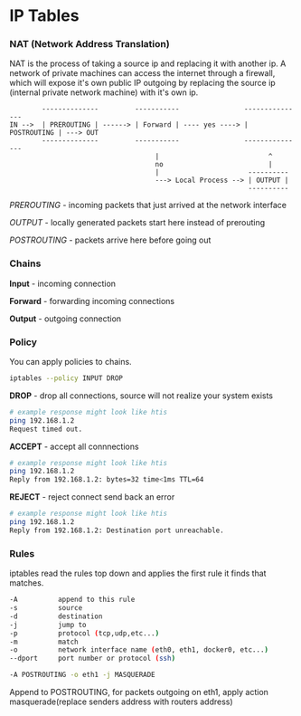 # IP Tables

### NAT (Network Address Translation)

NAT is the process of taking a source ip and replacing it with another ip. A network of private machines can access the internet through a firewall, which will expose it's own public IP outgoing by replacing the source ip (internal private network machine) with it's own ip.

```
		--------------         -----------                ---------------
IN -->	| PREROUTING | ------> | Forward | ---- yes ----> | POSTROUTING | ---> OUT
		--------------         -----------                ---------------
		                            |                           ^
		                            no                          |
		                            |                      ----------
		                            ---> Local Process --> | OUTPUT |
		                                                   ----------
```

*PREROUTING* - incoming packets that just arrived at the network interface

*OUTPUT* - locally generated packets start here instead of prerouting

*POSTROUTING* - packets arrive here before going out

### Chains

**Input** - incoming connection

**Forward** - forwarding incoming connections

**Output** - outgoing connection

### Policy

You can apply policies to chains.

```sh
iptables --policy INPUT DROP
```

**DROP** - drop all connections, source will not realize your system exists

```sh
# example response might look like htis
ping 192.168.1.2
Request timed out.
```

**ACCEPT** - accept all connnections

```sh
# example response might look like htis
ping 192.168.1.2
Reply from 192.168.1.2: bytes=32 time<1ms TTL=64
```

**REJECT** - reject connect send back an error

```sh
# example response might look like htis
ping 192.168.1.2
Reply from 192.168.1.2: Destination port unreachable.
```

### Rules

iptables read the rules top down and applies the first rule it finds that matches.

```sh
-A			append to this rule
-s			source
-d			destination
-j			jump to
-p			protocol (tcp,udp,etc...)
-m			match
-o			network interface name (eth0, eth1, docker0, etc...)
--dport		port number or protocol (ssh)
```


```sh
-A POSTROUTING -o eth1 -j MASQUERADE
```

Append to POSTROUTING, for packets outgoing on eth1, apply action masquerade(replace senders address with routers address)